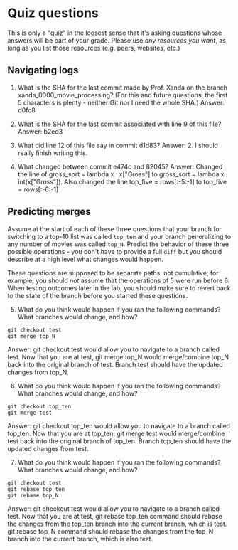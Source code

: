 # Quiz questions

This is only a "quiz" in the loosest sense that it's asking questions whose
answers will be part of your grade. Please use *any resources you want*, as
long as you list those resources (e.g. peers, websites, etc.)

## Navigating logs

1. What is the SHA for the last commit made by Prof. Xanda on the branch
xanda_0000_movie_processing?
(For this and future questions, the first 5 characters is plenty - neither
Git nor I need the whole SHA.)
Answer: d0fc8

2. What is the SHA for the last commit associated with line 9 of this file?
Answer: b2ed3

3. What did line 12 of this file say in commit d1d83?
Answer: 2. I should really finish writing this.

4. What changed between commit e474c and 82045?
Answer: 
Changed the line of gross_sort = lambda x : x["Gross"] to gross_sort = lambda x : int(x["Gross"]).
Also changed the line top_five = rows[:-5:-1] to top_five = rows[:-6:-1]



## Predicting merges

Assume at the start of each of these three questions that your
branch for switching to a top-10 list was called `top_ten`
and your branch generalizing to any number of movies was called `top_N`.
Predict the behavior of these three possible operations - you don't
have to provide a full `diff` but you should describe at a high level
what changes would happen.

These questions are supposed to be separate paths, not cumulative;
for example, you should *not* assume that the operations of 5 were run
before 6. When testing outcomes later in the lab, you should make sure to
revert back to the state of the branch before you started these questions.

5. What do you think would happen if you ran the following commands?
What branches would change, and how?
```
git checkout test
git merge top_N
```
Answer: git checkout test would allow you to navigate to a branch called test. Now that you are at test,
git merge top_N would merge/combine top_N back into the original branch of test. Branch test should
have the updated changes from top_N.


6. What do you think would happen if you ran the following commands?
What branches would change, and how?
```
git checkout top_ten
git merge test
```
Answer: git checkout top_ten would allow you to navigate to a branch called top_ten. Now that you are at top_ten,
git merge test would merge/combine test back into the original branch of top_ten. Branch top_ten should have 
the updated changes from test.


7. What do you think would happen if you ran the following commands?
What branches would change, and how?
```
git checkout test
git rebase top_ten
git rebase top_N
```
Answer: git checkout test would allow you to navigate to a branch called test. Now that you are at test, 
git rebase top_ten command should rebase the changes from the top_ten branch into the current branch, which is test.
git rebase top_N command should rebase the changes from the top_N branch into the current branch, which is also test.